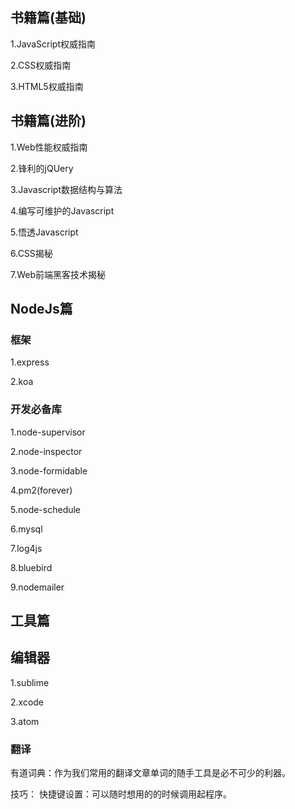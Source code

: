 ## 书籍篇(基础)
1.JavaScript权威指南

2.CSS权威指南

3.HTML5权威指南

## 书籍篇(进阶)
1.Web性能权威指南

2.锋利的jQUery

3.Javascript数据结构与算法

4.编写可维护的Javascript

5.悟透Javascript

6.CSS揭秘

7.Web前端黑客技术揭秘
## NodeJs篇
### 框架
1.express

2.koa
### 开发必备库
1.node-supervisor

2.node-inspector

3.node-formidable

4.pm2(forever)

5.node-schedule

6.mysql

7.log4js

8.bluebird

9.nodemailer

## 工具篇
## 编辑器
1.sublime

2.xcode

3.atom
### 翻译
有道词典：作为我们常用的翻译文章单词的随手工具是必不可少的利器。

技巧：
快捷键设置：可以随时想用的的时候调用起程序。
